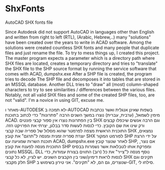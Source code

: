# ShxFonts
AutoCAD SHX fonts file

Since Autodesk did not support AutoCAD in languages other than English and written from right to left (RTL), (Arabic, Hebrew,..) many "solutions" have been created over the years to write in ACAD software. Among the solutions were created countless SHX fonts and many people that duplicate files and just rename the file.
To try to mess things up, I created this project.
The master program expects a parameter which is a directory path where SHX files are located, creates a temporary directory and tries to "translate" the SHX file to the SHP source format by running the service software that comes with ACAD, dumpshx.exe After a SHP file is created, the program tries to decode The SHP file and decomposes it into tables that are stored in an MSSQL database.
Another DLL tries to "draw" all (most) column-shaped characters to try to see similarities / differences between the various files.
Notably, not all valid SHX files and some of the created SHP files, too, are not "valid".
I'm a novice in using GIT, excuse me.

מאחר ו-AUTODESK לא תמכה ב-AUTOCAD בשפות שאינן אנגלית ואשר נכתבות מימין לשמאל, (ערבית, עברית) נוצרו במשך השנים הרבה "פתרונות" כדי לכתוב בתוכנת ACAD. בין הפתרונות נוצרו אין ספור קבצי פונטים SHX וגם הרבה אנשים שיכפלו קבצים ורק שינו את שם הקובץ.
כדי לנסות לעשות סדר בבלגן, יצרתי את הפרויקט הזה.
התוכנית הראשית מצפה לפרמטר שהוא מסלול של ספריה שבה קבצי SHX נמצאים, יוצרת ספריה זמנית ומנסה ל"תרגם" את קובץ SHX לפורמט המקור SHP על ידי הרצת תוכנת השרות שמגיעה עם ACAD, dumpshx.exe לאחר שנוצר קובץ SHP, אם נוצר, התוכנית מנסה לפענח את קובץ SHP ומפרקת אותו לטבלאות אשר נשמרות בבסיס נתונים MSSQL.
DLL נוסף מנסה ל"צייר" את כל (רוב) התווים בצורת עמודות, כדי לנסות לראות דימיון/שוני בין הקבצים השונים.
יש לציין, לא כל קבצי SHX תקינים וגם חלק מקבצי SHP שנוצרים, גם הם, לא "תקינים".
אני טירון בשימוש ב-GIT, סילחו לי.
